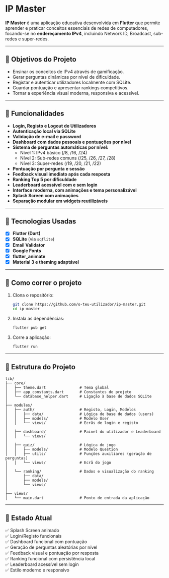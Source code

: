 # IP Master

**IP Master** é uma aplicação educativa desenvolvida em **Flutter** que permite aprender e praticar conceitos essenciais de redes de computadores, focando-se no **endereçamento IPv4**, incluindo Network ID, Broadcast, sub-redes e super-redes.

---

## 🎯 Objetivos do Projeto

- Ensinar os conceitos de IPv4 através de gamificação.
- Gerar perguntas dinâmicas por nível de dificuldade.
- Registar e autenticar utilizadores localmente com SQLite.
- Guardar pontuação e apresentar rankings competitivos.
- Tornar a experiência visual moderna, responsiva e acessível.

---

## 🧱 Funcionalidades

- **Login, Registo e Logout de Utilizadores**
- **Autenticação local via SQLite**
- **Validação de e-mail e password**
- **Dashboard com dados pessoais e pontuações por nível**
- **Sistema de perguntas automáticas por nível:**
  - Nível 1: IPv4 básico (/8, /16, /24)
  - Nível 2: Sub-redes comuns (/25, /26, /27, /28)
  - Nível 3: Super-redes (/19, /20, /21, /22)
- **Pontuação por pergunta e sessão**
- **Feedback visual imediato após cada resposta**
- **Ranking Top 5 por dificuldade**
- **Leaderboard acessível com e sem login**
- **Interface moderna, com animações e tema personalizável**
- **Splash Screen com animações**
- **Separação modular em widgets reutilizáveis**

---

## 🧪 Tecnologias Usadas

- [x] **Flutter (Dart)**
- [x] **SQLite** (via `sqflite`)
- [x] **Email Validator**
- [x] **Google Fonts**
- [x] **flutter_animate**
- [x] **Material 3 e theming adaptável**

---

## 🚀 Como correr o projeto

1. Clona o repositório:

   ```bash
   git clone https://github.com/o-teu-utilizador/ip-master.git
   cd ip-master
   ```

2. Instala as dependências:

   ```bash
   flutter pub get
   ```

3. Corre a aplicação:

   ```bash
   flutter run
   ```

---

## 📁 Estrutura do Projeto

```
lib/
├── core/
│   ├── theme.dart               # Tema global
│   ├── app_constants.dart       # Constantes do projeto
│   └── database_helper.dart     # Ligação à base de dados SQLite
│
├── modules/
│   ├── auth/                    # Registo, Login, Modelos
│   │   ├── data/                # Lógica de base de dados (users)
│   │   ├── models/              # Modelo User
│   │   └── views/               # Ecrãs de login e registo
│
│   ├── dashboard/               # Painel do utilizador e Leaderboard
│   │   └── views/
│
│   ├── quiz/                    # Lógica do jogo
│   │   ├── models/              # Modelo Question
│   │   ├── utils/               # Funções auxiliares (geração de perguntas)
│   │   └── views/               # Ecrã do jogo
│
│   └── ranking/                 # Dados e visualização do ranking
│       ├── data/
│       ├── models/
│       └── views/
│
├── views/
│   └── main.dart                # Ponto de entrada da aplicação
```

---

## 📌 Estado Atual

✅ Splash Screen animado  
✅ Login/Registo funcionais  
✅ Dashboard funcional com pontuação  
✅ Geração de perguntas aleatórias por nível  
✅ Feedback visual e pontuação por resposta  
✅ Ranking funcional com persistência local  
✅ Leaderboard acessível sem login  
✅ Estilo moderno e responsivo
